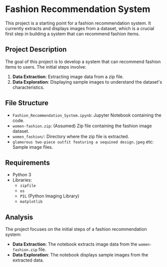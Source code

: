 # Fashion Recommendation System

This project is a starting point for a fashion recommendation system. It currently extracts and displays images from a dataset, which is a crucial first step in building a system that can recommend fashion items.

## Project Description

The goal of this project is to develop a system that can recommend fashion items to users.  The initial steps involve:

1.  **Data Extraction**: Extracting image data from a zip file.
2.  **Data Exploration**:  Displaying sample images to understand the dataset's characteristics.

##  File Structure

* `Fashion_Recommendation_System.ipynb`:  Jupyter Notebook containing the code.
* `women-fashion.zip`:  (Assumed) Zip file containing the fashion image dataset.
* `women_fashion/`: Directory where the zip file is extracted.
* `glamorous two-piece outfit featuring a sequined design.jpeg` etc: Sample image files.

## Requirements

* Python 3
* Libraries:
    * `zipfile`
    * `os`
    * `PIL` (Python Imaging Library)
    * `matplotlib`

## Analysis

The project focuses on the initial steps of a fashion recommendation system:

* **Data Extraction**: The notebook extracts image data from the `women-fashion.zip` file.
* **Data Exploration**: The notebook displays sample images from the extracted data.
